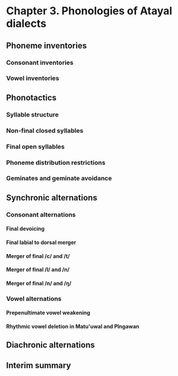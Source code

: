 # Chapter 3. Phonologies of Atayal dialects

## Phoneme inventories
### Consonant inventories
<!-- #### Phonemic status of final glottal stops -->
### Vowel inventories
<!-- #### Phonemic status of schwa -->
<!-- #### Phonemic status of mid vowels -->
## Phonotactics
### Syllable structure
### Non-final closed syllables
### Final open syllables
### Phoneme distribution restrictions
<!-- ### Hiatuses -->
### Geminates and geminate avoidance
## Synchronic alternations
### Consonant alternations
#### Final devoicing
#### Final labial to dorsal merger
#### Merger of final /c/ and /t/
#### Merger of final /l/ and /n/
#### Merger of final /n/ and /ŋ/
### Vowel alternations
#### Prepenultimate vowel weakening
#### Rhythmic vowel deletion in Matu'uwal and Plngawan
## Diachronic alternations
## Interim summary

